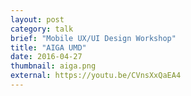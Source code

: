 ```yaml
---
layout: post
category: talk
brief: "Mobile UX/UI Design Workshop"
title: "AIGA UMD"
date: 2016-04-27
thumbnail: aiga.png
external: https://youtu.be/CVnsXxQaEA4
---
```

